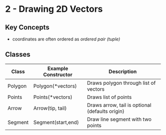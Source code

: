# 2 - Drawing 2D Vectors
## Key Concepts
- coordinates are often ordered as *ordered pair (tuple)*

## Classes
| Class     | Example Constructor   | Description                                       |
| --------- | --------------------- | ------------------------------------------------- |
| Polygon   | Polygon(*vectors)     | Draws polygon through list of vectors             |
| Points    | Points(*vectors)      | Draws list of points                              |
| Arrow     | Arrow(tip, tail)      | Draws arrow, tail is optional (defaults origin)   |
| Segment   | Segment(start,end)    | Draw line segment with two points                 |